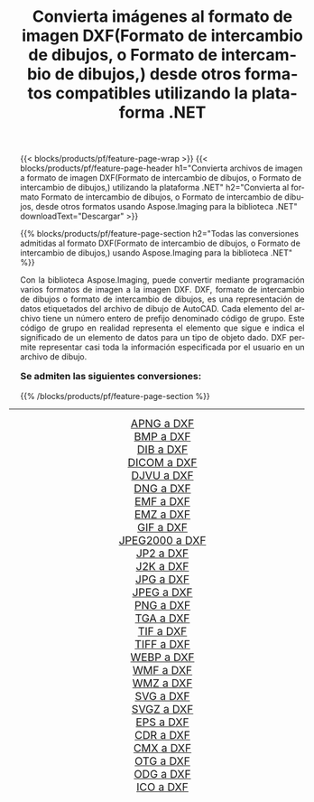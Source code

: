 ﻿---
title: Convierta imágenes al formato de imagen DXF(Formato de intercambio de dibujos, o Formato de intercambio de dibujos,) desde otros formatos compatibles utilizando la plataforma .NET 
weight: 3920
url: /es/net/conversion/to/dxf/ 
lang: es
langdirlevel: 2
locales: zh-hans,ja,it,ru,de,es,fr,nl,id,lt,pl,pt,vi,tr,ko,zh-hant,ar,hi,th,sv,cs,uk,he
description: Usando Aspose.Imaging para la biblioteca .NET, es fácil convertir a DXF(Formato de intercambio de dibujos, o Formato de intercambio de dibujos,) desde otros formatos de imagen compatibles
---

{{< blocks/products/pf/feature-page-wrap >}}
{{< blocks/products/pf/feature-page-header h1="Convierta archivos de imagen a formato de imagen DXF(Formato de intercambio de dibujos, o Formato de intercambio de dibujos,) utilizando la plataforma .NET" h2="Convierta al formato Formato de intercambio de dibujos, o Formato de intercambio de dibujos, desde otros formatos usando Aspose.Imaging para la biblioteca .NET" downloadText="Descargar" >}}


{{% blocks/products/pf/feature-page-section  h2="Todas las conversiones admitidas al formato DXF(Formato de intercambio de dibujos, o Formato de intercambio de dibujos,) usando Aspose.Imaging para la biblioteca .NET" %}}
<p align=justify>Con la biblioteca Aspose.Imaging, puede convertir mediante programación varios formatos de imagen a la imagen DXF. DXF, formato de intercambio de dibujos o formato de intercambio de dibujos, es una representación de datos etiquetados del archivo de dibujo de AutoCAD. Cada elemento del archivo tiene un número entero de prefijo denominado código de grupo. Este código de grupo en realidad representa el elemento que sigue e indica el significado de un elemento de datos para un tipo de objeto dado. DXF permite representar casi toda la información especificada por el usuario en un archivo de dibujo. </p>
<h3 style="margin-top:16px;">
Se admiten las siguientes conversiones:
</h3>
{{% /blocks/products/pf/feature-page-section %}}
<div class="container-fluid productfamilypage bg-gray">
    <div class="convertypes bg-gray agp-content section">
        <div class="container">
		<hr style="margin-left:-20px;"/>
		<div class="row other-converters" style="gap: 10px;font-size: 19px;text-align:center;">
		    <div class='col-md-3 other-converter remove-lp remove-rp'><a href="/imaging/es/net/conversion/apng-to-dxf/" style="padding:15px;">APNG a DXF</a></div>
<div class='col-md-3 other-converter remove-lp remove-rp'><a href="/imaging/es/net/conversion/bmp-to-dxf/" style="padding:15px;">BMP a DXF</a></div>
<div class='col-md-3 other-converter remove-lp remove-rp'><a href="/imaging/es/net/conversion/dib-to-dxf/" style="padding:15px;">DIB a DXF</a></div>
<div class='col-md-3 other-converter remove-lp remove-rp'><a href="/imaging/es/net/conversion/dicom-to-dxf/" style="padding:15px;">DICOM a DXF</a></div>
<div class='col-md-3 other-converter remove-lp remove-rp'><a href="/imaging/es/net/conversion/djvu-to-dxf/" style="padding:15px;">DJVU a DXF</a></div>
<div class='col-md-3 other-converter remove-lp remove-rp'><a href="/imaging/es/net/conversion/dng-to-dxf/" style="padding:15px;">DNG a DXF</a></div>
<div class='col-md-3 other-converter remove-lp remove-rp'><a href="/imaging/es/net/conversion/emf-to-dxf/" style="padding:15px;">EMF a DXF</a></div>
<div class='col-md-3 other-converter remove-lp remove-rp'><a href="/imaging/es/net/conversion/emz-to-dxf/" style="padding:15px;">EMZ a DXF</a></div>
<div class='col-md-3 other-converter remove-lp remove-rp'><a href="/imaging/es/net/conversion/gif-to-dxf/" style="padding:15px;">GIF a DXF</a></div>
<div class='col-md-3 other-converter remove-lp remove-rp'><a href="/imaging/es/net/conversion/jpeg2000-to-dxf/" style="padding:15px;">JPEG2000 a DXF</a></div>
<div class='col-md-3 other-converter remove-lp remove-rp'><a href="/imaging/es/net/conversion/jp2-to-dxf/" style="padding:15px;">JP2 a DXF</a></div>
<div class='col-md-3 other-converter remove-lp remove-rp'><a href="/imaging/es/net/conversion/j2k-to-dxf/" style="padding:15px;">J2K a DXF</a></div>
<div class='col-md-3 other-converter remove-lp remove-rp'><a href="/imaging/es/net/conversion/jpg-to-dxf/" style="padding:15px;">JPG a DXF</a></div>
<div class='col-md-3 other-converter remove-lp remove-rp'><a href="/imaging/es/net/conversion/jpeg-to-dxf/" style="padding:15px;">JPEG a DXF</a></div>
<div class='col-md-3 other-converter remove-lp remove-rp'><a href="/imaging/es/net/conversion/png-to-dxf/" style="padding:15px;">PNG a DXF</a></div>
<div class='col-md-3 other-converter remove-lp remove-rp'><a href="/imaging/es/net/conversion/tga-to-dxf/" style="padding:15px;">TGA a DXF</a></div>
<div class='col-md-3 other-converter remove-lp remove-rp'><a href="/imaging/es/net/conversion/tif-to-dxf/" style="padding:15px;">TIF a DXF</a></div>
<div class='col-md-3 other-converter remove-lp remove-rp'><a href="/imaging/es/net/conversion/tiff-to-dxf/" style="padding:15px;">TIFF a DXF</a></div>
<div class='col-md-3 other-converter remove-lp remove-rp'><a href="/imaging/es/net/conversion/webp-to-dxf/" style="padding:15px;">WEBP a DXF</a></div>
<div class='col-md-3 other-converter remove-lp remove-rp'><a href="/imaging/es/net/conversion/wmf-to-dxf/" style="padding:15px;">WMF a DXF</a></div>
<div class='col-md-3 other-converter remove-lp remove-rp'><a href="/imaging/es/net/conversion/wmz-to-dxf/" style="padding:15px;">WMZ a DXF</a></div>
<div class='col-md-3 other-converter remove-lp remove-rp'><a href="/imaging/es/net/conversion/svg-to-dxf/" style="padding:15px;">SVG a DXF</a></div>
<div class='col-md-3 other-converter remove-lp remove-rp'><a href="/imaging/es/net/conversion/svgz-to-dxf/" style="padding:15px;">SVGZ a DXF</a></div>
<div class='col-md-3 other-converter remove-lp remove-rp'><a href="/imaging/es/net/conversion/eps-to-dxf/" style="padding:15px;">EPS a DXF</a></div>
<div class='col-md-3 other-converter remove-lp remove-rp'><a href="/imaging/es/net/conversion/cdr-to-dxf/" style="padding:15px;">CDR a DXF</a></div>
<div class='col-md-3 other-converter remove-lp remove-rp'><a href="/imaging/es/net/conversion/cmx-to-dxf/" style="padding:15px;">CMX a DXF</a></div>
<div class='col-md-3 other-converter remove-lp remove-rp'><a href="/imaging/es/net/conversion/otg-to-dxf/" style="padding:15px;">OTG a DXF</a></div>
<div class='col-md-3 other-converter remove-lp remove-rp'><a href="/imaging/es/net/conversion/odg-to-dxf/" style="padding:15px;">ODG a DXF</a></div>
<div class='col-md-3 other-converter remove-lp remove-rp'><a href="/imaging/es/net/conversion/ico-to-dxf/" style="padding:15px;">ICO a DXF</a></div>
                </div>
        </div>
    </div>
</div>
<br/>

